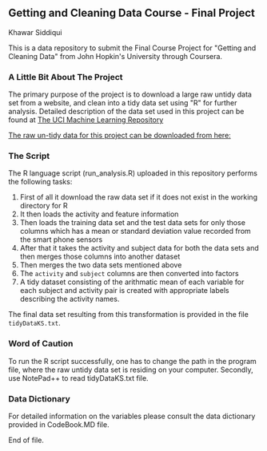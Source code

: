 ## Getting and Cleaning Data Course - Final Project

Khawar Siddiqui

This is a data repository to submit the Final Course Project for "Getting and Cleaning Data" from John Hopkin's University through Coursera. 

### A Little Bit About The Project
The primary purpose of the project is to download a large raw untidy data set from a website, and clean into a tidy data set using "R" for further analysis. Detailed description of the data set used in this project can be found at [The UCI Machine Learning Repository](http://archive.ics.uci.edu/ml/datasets/Human+Activity+Recognition+Using+Smartphones)

[The raw un-tidy data for this project can be downloaded from here:](https://d396qusza40orc.cloudfront.net/getdata%2Fprojectfiles%2FUCI%20HAR%20Dataset.zip)

### The Script
The R language script (run_analysis.R) uploaded in this repository performs the following tasks:

1. First of all it download the raw data set if it does not exist in the working directory for R
2. It then loads the activity and feature information 
3. Then loads the training data set and the test data sets for only those columns which
   has a mean or standard deviation value recorded from the smart phone sensors
4. After that it takes the activity and subject data for both the data sets and then merges those
   columns into another dataset
5. Then merges the two data sets mentioned above
6. The `activity` and `subject` columns are then converted into factors
7. A tidy dataset consisting of the arithmatic mean of each
   variable for each subject and activity pair is created with appropriate labels describing the activity names.

The final data set resulting from this transformation is provided in the file `tidyDataKS.txt`.

### Word of Caution
To run the R script successfully, one has to change the path in the program file, where the raw untidy data set is residing on your computer. Secondly, use NotePad++ to read tidyDataKS.txt file.

### Data Dictionary
For detailed information on the variables please consult the data dictionary provided in CodeBook.MD file.

End of file. 
